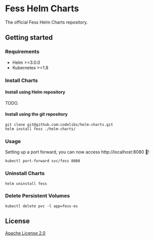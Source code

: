 # Fess Helm Charts

The official Fess Helm Charts repository.

## Getting started

### Requirements

* Helm >=3.0.0
* Kubernetes >=1.8

### Install Charts

#### Install using Helm repository

TODO.

#### Install using the git repository

  ```
  git clone git@github.com:codelibs/helm-charts.git
  helm install fess ./helm-charts/
  ```

### Usage

Setting up a port forward, you can now access http://localhost:8080 :tada:!
```
kubectl port-forward svc/fess 8080
```

### Uninstall Charts

  ```
  helm uninstall fess
  ```

### Delete Persistent Volumes

  ```
  kubectl delete pvc -l app=fess-es
  ```

## License

[Apache License 2.0](LICENSE)
